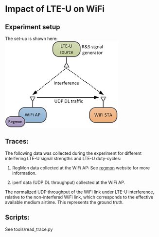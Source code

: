 Impact of LTE-U on WiFi
============================

## Experiment setup

The set-up is shown here:
![system model](system_model_lteu_detailed.png)

## Traces:

The following data was collected during the experiment for different interfering LTE-U signal strengths and LTE-U duty-cycles:

1. RegMon data collected at the WiFi AP:
See [regmon](https://github.com/thuehn/RegMon) website for more information.

2. iperf data (UDP DL throughput) collected at the WiFi AP.

The normalized UDP throughput of the WiFi link under LTE-U interference, relative to the non-interfered WiFi link, which corresponds
to the effective available medium airtime. This represents the ground truth. 

## Scripts:

See tools/read_trace.py
